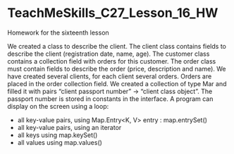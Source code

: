 # TeachMeSkills_C27_Lesson_16_HW
Homework for the sixteenth lesson

We created a class to describe the client.
The client class contains fields to describe the client (registration date, name, age).
The customer class contains a collection field with orders for this customer.
The order class must contain fields to describe the order (price, description and name).
We have created several clients, for each client several orders. Orders are placed in the order collection field.
We created a collection of type Mar and filled it with pairs “client passport number” -> “client class object”. The passport number is stored in constants in the interface.
A program can display on the screen using a loop:
- all key-value pairs, using Map.Entry<K, V> entry : map.entrySet()
- all key-value pairs, using an iterator
- all keys using map.keySet()
- all values ​​using map.values()
